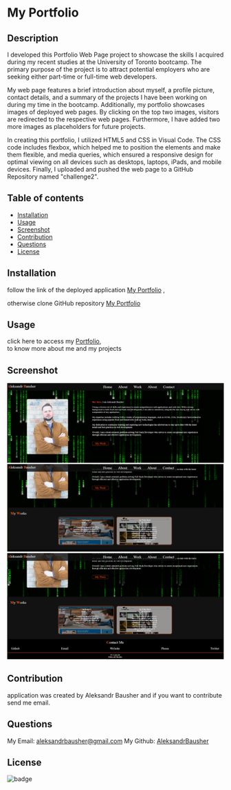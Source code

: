 # My Portfolio

## Description

I developed this Portfolio Web Page project to showcase the skills I acquired during my recent studies at the University of Toronto bootcamp. The primary purpose of the project is to attract potential employers who are seeking either part-time or full-time web developers.

My web page features a brief introduction about myself, a profile picture, contact details, and a summary of the projects I have been working on during my time in the bootcamp. Additionally, my portfolio showcases images of deployed web pages. By clicking on the top two images, visitors are redirected to the respective web pages. Furthermore, I have added two more images as placeholders for future projects.

In creating this portfolio, I utilized HTML5 and CSS in Visual Code. The CSS code includes flexbox, which helped me to position the elements and make them flexible, and media queries, which ensured a responsive design for optimal viewing on all devices such as desktops, laptops, iPads, and mobile devices. Finally, I uploaded and pushed the web page to a GitHub Repository named "challenge2".

## Table of contents

- [Installation](#installation)
- [Usage](#usage)
- [Screenshot](#screenshot)
- [Contribution](#contribution)
- [Questions](#questions)
- [License](#license)

## Installation

follow the link of the deployed application [My Portfolio](https://aleksandrbausher.github.io/MyPortfolio/) ,

otherwise clone GitHub repository [My Portfolio](https://github.com/AleksandrBausher/MyPortfolio)

## Usage
click here to access my [Portfolio](https://aleksandrbausher.github.io/MyPortfolio/),<br />
to know more about me and my projects

## Screenshot

![About Me](./images/screenshot1.png "About Me")
![Work](./images/screenshot2.png "Work")
![Contact](./images/screenshot3.png "Contact")


## Contribution

application was created by Aleksandr Bausher and if you want to contribute send me email.

## Questions

My Email:
[aleksandrbausher@gmail.com](mailto:aleksandrbausher@gmail.com)
My Github:
[AleksandrBausher](https://github.com/aleksandrbausher)

## License

![badge](https://img.shields.io/badge/license-MIT-blue)
